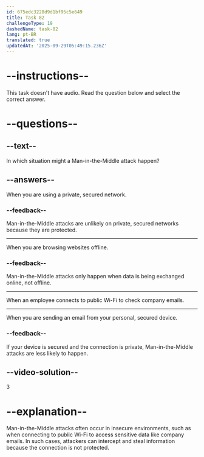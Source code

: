 ```yaml
---
id: 675edc3228d9d1bf95c5e649
title: Task 82
challengeType: 19
dashedName: task-82
lang: pt-BR
translated: true
updatedAt: '2025-09-29T05:49:15.236Z'
---
```


# --instructions--

This task doesn't have audio. Read the question below and select the correct answer.

# --questions--

## --text--

In which situation might a Man-in-the-Middle attack happen?

## --answers--

When you are using a private, secured network.

### --feedback--

Man-in-the-Middle attacks are unlikely on private, secured networks because they are protected.

---

When you are browsing websites offline.

### --feedback--

Man-in-the-Middle attacks only happen when data is being exchanged online, not offline.

---

When an employee connects to public Wi-Fi to check company emails.

---

When you are sending an email from your personal, secured device.

### --feedback--

If your device is secured and the connection is private, Man-in-the-Middle attacks are less likely to happen.

## --video-solution--

3

# --explanation--

Man-in-the-Middle attacks often occur in insecure environments, such as when connecting to public Wi-Fi to access sensitive data like company emails. In such cases, attackers can intercept and steal information because the connection is not protected.
